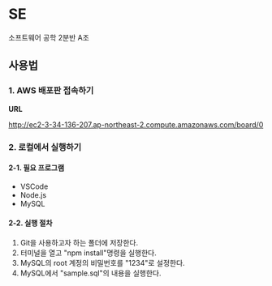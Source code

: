 # SE
소프트웨어 공학 2분반 A조


## 사용법
### 1. AWS 배포판 접속하기

**URL**

http://ec2-3-34-136-207.ap-northeast-2.compute.amazonaws.com/board/0

### 2. 로컬에서 실행하기
#### 2-1. 필요 프로그램
- VSCode
- Node.js
- MySQL
  
#### 2-2. 실행 절차
1. Git을 사용하고자 하는 폴더에 저장한다.
2. 터미널을 열고 "npm install"명령을 실행한다.
3. MySQL의 root 계정의 비밀번호를 "1234"로 설정한다.
4. MySQL에서 "sample.sql"의 내용을 실행한다.

